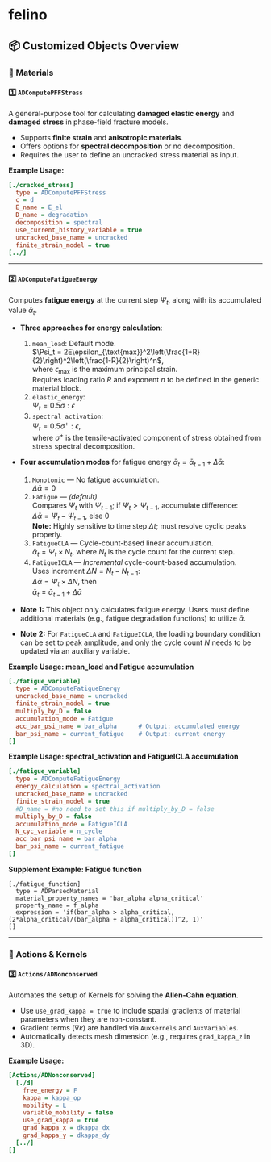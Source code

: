felino
=====

## 📦 Customized Objects Overview

### 📂 Materials

#### 1️⃣ `ADComputePFFStress`
A general-purpose tool for calculating **damaged elastic energy** and **damaged stress** in phase-field fracture models.
- Supports **finite strain** and **anisotropic materials**.
- Offers options for **spectral decomposition** or no decomposition.
- Requires the user to define an uncracked stress material as input.

**Example Usage:**
```ini
[./cracked_stress]
  type = ADComputePFFStress
  c = d
  E_name = E_el
  D_name = degradation
  decomposition = spectral
  use_current_history_variable = true
  uncracked_base_name = uncracked
  finite_strain_model = true
[../]
```

---

#### 2️⃣ `ADComputeFatigueEnergy`
Computes **fatigue energy** at the current step $\Psi_t$, along with its accumulated value $\bar{\alpha}_t$.

- **Three approaches for energy calculation**:
  1. `mean_load`: Default mode.  
     $\Psi_t = 2E\epsilon_{\text{max}}^2\left(\frac{1+R}{2}\right)^2\left(\frac{1-R}{2}\right)^n$,  
     where $\epsilon_{\text{max}}$ is the maximum principal strain.  
     Requires loading ratio $R$ and exponent $n$ to be defined in the generic material block.
  2. `elastic_energy`:  
     $\Psi_t = 0.5 \sigma : \epsilon$
  3. `spectral_activation`:  
     $\Psi_t =0.5 \sigma^+ : \epsilon$,  
     where $\sigma^+$ is the tensile-activated component of stress obtained from stress spectral decomposition.

- **Four accumulation modes** for fatigue energy $\bar\alpha_t = \bar{\alpha}_{t-1} + \Delta \bar{\alpha}$:
  1. `Monotonic` — No fatigue accumulation.  
     $\Delta \bar{\alpha} = 0$
  2. `Fatigue` — *(default)*  
     Compares $\Psi_t$ with $\Psi_{t-1}$; if $\Psi_t > \Psi_{t-1}$, accumulate difference:  
     $\Delta \bar{\alpha} = \Psi_t - \Psi_{t-1}$, else 0  
     **Note:** Highly sensitive to time step $\Delta t$; must resolve cyclic peaks properly.
  3. `FatigueCLA` — Cycle-count-based linear accumulation.  
     $\bar{\alpha}_t = \Psi_t \times N_t$, where $N_t$ is the cycle count for the current step.
  4. `FatigueICLA` — *Incremental* cycle-count-based accumulation.  
     Uses increment $\Delta N = N_t - N_{t-1}$:  
     $\Delta \bar{\alpha} = \Psi_t \times \Delta N$, then  
     $\bar\alpha_t = \bar{\alpha}_{t-1} + \Delta \bar{\alpha}$

- **Note 1:** This object only calculates fatigue energy. Users must define additional materials (e.g., fatigue degradation functions) to utilize $\bar{\alpha}$.

- **Note 2:** For `FatigueCLA` and `FatigueICLA`, the loading boundary condition can be set to peak amplitude, and only the cycle count $N$ needs to be updated via an auxiliary variable.

**Example Usage: mean_load and Fatigue accumulation**
```ini
[./fatigue_variable]
  type = ADComputeFatigueEnergy
  uncracked_base_name = uncracked
  finite_strain_model = true
  multiply_by_D = false
  accumulation_mode = Fatigue
  acc_bar_psi_name = bar_alpha      # Output: accumulated energy
  bar_psi_name = current_fatigue    # Output: current energy
[]
```
**Example Usage: spectral_activation and FatigueICLA accumulation**
```ini
[./fatigue_variable]
  type = ADComputeFatigueEnergy
  energy_calculation = spectral_activation
  uncracked_base_name = uncracked
  finite_strain_model = true
  #D_name = #no need to set this if multiply_by_D = false
  multiply_by_D = false
  accumulation_mode = FatigueICLA
  N_cyc_variable = n_cycle
  acc_bar_psi_name = bar_alpha
  bar_psi_name = current_fatigue
[]
```

**Supplement Example: Fatigue function**
```
[./fatigue_function]
  type = ADParsedMaterial
  material_property_names = 'bar_alpha alpha_critical'
  property_name = f_alpha
  expression = 'if(bar_alpha > alpha_critical, (2*alpha_critical/(bar_alpha + alpha_critical))^2, 1)'
[]
```

---

### 📂 Actions & Kernels

#### 3️⃣ `Actions/ADNonconserved`
Automates the setup of Kernels for solving the **Allen-Cahn equation**.
- Use `use_grad_kappa = true` to include spatial gradients of material parameters when they are non-constant.
- Gradient terms ($\nabla \kappa$) are handled via `AuxKernels` and `AuxVariables`.
- Automatically detects mesh dimension (e.g., requires `grad_kappa_z` in 3D).

**Example Usage:**
```ini
[Actions/ADNonconserved]
  [./d]
    free_energy = F
    kappa = kappa_op
    mobility = L
    variable_mobility = false
    use_grad_kappa = true
    grad_kappa_x = dkappa_dx
    grad_kappa_y = dkappa_dy
  [../]
[]
```

